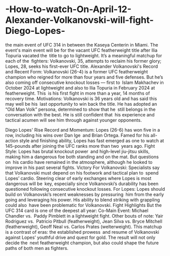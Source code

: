 # -How-to-watch-On-April-12-Alexander-Volkanovski-will-fight-Diego-Lopes-

the main event of UFC 314 in between the Kaseya Centerin in Miami. The event's main event will be for the vacant UFC featherweight title after Ilia Topuria vacated the title to go to lightweight. It’s a meaningful matchup for each of the fighters: Volkanovski, 35, attempts to reclaim his former glory; Lopes, 28, seeks his first-ever UFC title.
Alexander Volkanovski's
Record and Recent Form: Volkanovski (26-4) is a former UFC featherweight champion who reigned for more than four years and five defenses. But he’s also coming off consecutive knockout losses — first to Islam Makhachev in October 2024 at lightweight and also to Ilia Topuria in February 2024 at featherweight. This is his first fight in more than a year, 14 months of recovery time.
Motivations: Volkanovski is 36 years old and has said this may well be his last opportunity to win back the title. He has adopted an “Old Man Volk” persona, determined to show that he still belongs in the conversation with the best. He is still confident that his experience and tactical acumen will see him through against younger opponents.


Diego Lopes' Rise
Record and Momentum: Lopes (26-6) has won five in a row, including his wins over Dan Ige and Brian Ortega. Famed for his all-action style and finishing ability, Lopes has fast emerged as one to watch at 145-pounds after joining the UFC ranks more than two years ago.
Fight Style: Lopes has brutal knockout power and high-level jiu-jitsu skills, making him a dangerous foe both standing and on the mat. But questions on his cardio have remained in the atmosphere, although he looked to improve in his past several fights.
Victory
For Volkanovski: Specialists say that Volkanovski must depend on his footwork and tactical plan to spend Lopes’ cardio. Steering clear of early exchanges where Lopes is most dangerous will be key, especially since Volkanovski’s durability has been questioned following consecutive knockout losses.
For Lopes: Lopes should build on Volkanovski’s recent weaknesses by pressuring him from the early going and leveraging his power. His ability to blend striking with grappling could also have been problematic for Volkanovski.
Fight Highlights
But the UFC 314 card is one of the deepest all year:
Co-Main Event: Michael Chandler vs. Paddy Pimblett in a lightweight fight.
Other bouts of note: Yair Rodriguez vs. Patricio Pitbull (featherweight), Jean Silva vs. Bryce Mitchell (featherweight), Geoff Neal vs. Carlos Prates (welterweight).
This matchup is a contrast of eras: the established prowess and resume of Volkanovski against Lopes’ youthful drive and quest for gold. The result will not only decide the next featherweight champion, but also could shape the future paths of both men as fighters.
